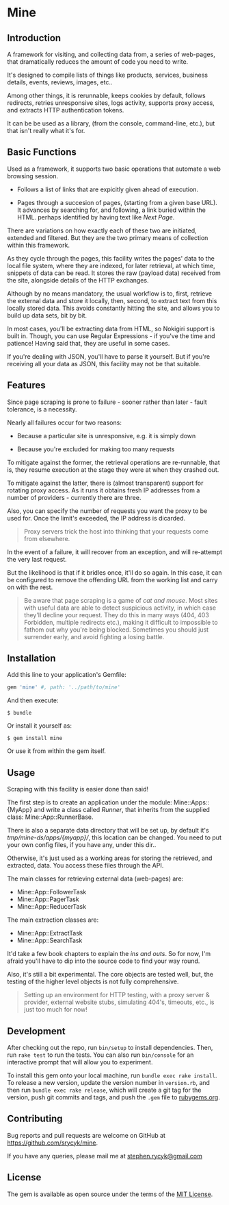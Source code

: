 # Mine

## Introduction

A framework for visiting, and collecting data from, a series of web-pages,
that dramatically reduces the amount of code you need to write.

It's designed to compile lists of things like products, services,
business details, events, reviews, images, etc..

Among other things, it is rerunnable, keeps cookies by default,
follows redirects, retries unresponsive sites, logs activity,
supports proxy access, and extracts HTTP authentication tokens.

It can be be used as a library, (from the console, command-line, etc.),
but that isn't really what it's for.

## Basic Functions

Used as a framework, it supports two basic operations that automate
a web browsing session.

* Follows a list of links that are expicitly given ahead of execution.

* Pages through a succesion of pages, (starting from a given base URL).
  It advances by searching for, and following, a link buried within the HTML.
  perhaps identified by having text like *Next Page*.

There are variations on how exactly each of these two are initiated,
extended and filtered.
But they are the two primary means of collection within this framework.

As they cycle through the pages, this facility writes the pages'
data to the local file system, where they are indexed, for later
retrieval, at which time, snippets of data can be read.
It stores the raw (payload data) received from the site, alongside
details of the HTTP exchanges.

Although by no means mandatory,
the usual workflow is to, first, retrieve the external data and store
it locally,
then, second, to extract text from this locally stored data.
This avoids constantly hitting the site, and allows you to 
build up data sets, bit by bit.

In most cases, you'll be extracting data from HTML, so Nokigiri
support is built in.
Though, you can use Regular Expressions - if you've the time
and patience! Having said that, they are useful in some cases.

If you're dealing with JSON, you'll have to parse it yourself.
But if you're receiving all your data as JSON, this facility may
not be that suitable.

## Features

Since page scraping is prone to failure - sooner rather than
later - fault tolerance, is a necessity.

Nearly all failures occur for two reasons:

* Because a particular site is unresponsive, e.g. it is simply down

* Because you're excluded for making too many requests

To mitigate against the former, the retrieval operations are re-runnable,
that is, they resume execution at the stage they were at
when they crashed out.

To mitigate against the latter, there is (almost transparent) support
for rotating proxy access. As it runs it obtains fresh IP addresses
from a number of providers - currently there are three.

Also, you can specify the number of requests
you want the proxy to be used for.
Once the limit's exceeded, the IP address is dicarded.

> Proxy servers trick the host into thinking
> that your requests come from elsewhere.

In the event of a failure, it will recover from an exception,
and will re-attempt the very last request.

But the likelihood is that if it bridles once, it'll do so again.
In this case, it can be configured to remove the offending URL from
the working list and carry on with the rest.

> Be aware that page scraping is a game of *cat and mouse*.
> Most sites with useful data are able to detect suspicious activity,
> in which case they'll decline your request.
> They do this in many ways (404, 403 Forbidden, multiple redirects etc.),
> making it difficult to impossible to fathom out why you're being blocked.
> Sometimes you should just surrender early, and avoid fighting a losing battle.

## Installation

Add this line to your application's Gemfile:

```ruby
gem 'mine' #, path: '../path/to/mine'
```

And then execute:

    $ bundle

Or install it yourself as:

    $ gem install mine

Or use it from within the gem itself.

## Usage

Scraping with this facility is easier done than said!

The first step is to create an application under the module:
Mine::Apps::{MyApp} and write a class called *Runner*, that inherits
from the supplied class: Mine::App::RunnerBase.

There is also a separate data directory that will be set up, by
default it's *tmp/mine-ds/apps/{myapp}/*, this location can be changed.
You need to put your own config files, if you have any, under this dir..

Otherwise, it's just used as a working areas for storing the retrieved,
and extracted, data. You access these files through the API.

The main classes for retrieving external data (web-pages) are:

* Mine::App::FollowerTask
* Mine::App::PagerTask
* Mine::App::ReducerTask

The main extraction classes are:

* Mine::App::ExtractTask
* Mine::App::SearchTask

It'd take a few book chapters to explain the *ins and outs*.
So for now, I'm afraid you'll have to dip into the source code
to find your way round.

Also, it's still a bit experimental.
The core objects are tested well, but,
the testing of the higher level objects is not fully comprehensive.

> Setting up an environment for HTTP testing,
> with a proxy server &amp; provider,
> external website stubs, simulating 404's, timeouts, etc.,
> is just too much for now!

## Development

After checking out the repo, run `bin/setup` to install dependencies. Then, run `rake test` to run the tests. You can also run `bin/console` for an interactive prompt that will allow you to experiment.

To install this gem onto your local machine, run `bundle exec rake install`. To release a new version, update the version number in `version.rb`, and then run `bundle exec rake release`, which will create a git tag for the version, push git commits and tags, and push the `.gem` file to [rubygems.org](https://rubygems.org).

## Contributing

Bug reports and pull requests are welcome on GitHub
at https://github.com/srycyk/mine.

If you have any queries, please mail me at stephen.rycyk@gmail.com

## License

The gem is available as open source under the terms of the [MIT License](http://opensource.org/licenses/MIT).

